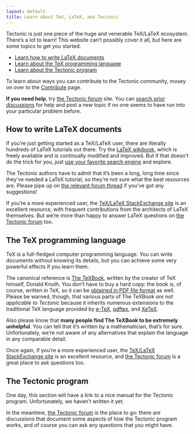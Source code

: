 ```yaml
---
layout: default
title: Learn about TeX, LaTeX, and Tectonic
---
```


Tectonic is just one piece of the huge and venerable TeX/LaTeX ecosystem.
There’s a lot to learn! This website can’t possibly cover it all, but here
are some topics to get you started.

- [Learn how to write LaTeX documents](#how-to-write-latex-documents)
- [Learn about the TeX programming language](#the-tex-programming-language)
- [Learn about the Tectonic program](#the-tectonic-program)

To learn about ways you can contribute to the Tectonic community, mosey on
over to the [Contribute](contribute.html) page.

<p class="bs-callout bs-callout-info"><b>If you need help</b>, try <a
href="https://tectonic.newton.cx/">the Tectonic forum</a> site. You can <a
href="https://tectonic.newton.cx/search">search prior discussions</a> for help
and post a new topic if no one seems to have run into your particular problem
before.</p>


## How to write LaTeX documents

If you’re just getting started as a TeX/LaTeX user, there are literally
hundreds of LaTeX tutorials out there. Try the
[LaTeX wikibook](https://en.wikibooks.org/wiki/LaTeX), which is freely
available and is continually modified and improved. But if that doesn’t do the
trick for you, just
[use your favorite search engine](https://duckduckgo.com/?q=latex+tutorial&t=h_&ia=web)
and explore.

<p class="bs-callout bs-callout-warning">The Tectonic authors have to admit
that it’s been a long, long time since they’ve needed a LaTeX tutorial, so
they’re not sure what the best resources are. Please pipe up on <a
href="https://tectonic.newton.cx/t/good-latex-tutorials/42">the relevant forum
thread</a> if you’ve got any suggestions!</p>

If you’re a more experienced user, the
[TeX/LaTeX StackExchange site](https://tex.stackexchange.com/) is an excellent
resource, with frequent contributions from the architects of LaTeX themselves.
But we’re more than happy to answer LaTeX questions on
[the Tectonic forum](https://tectonic.newton.cx/) too.


## The TeX programming language

TeX is a full-fledged computer programming language. You can write documents
without knowing its details, but you can achieve some very powerful effects if
you learn them.

The canonical reference is
[The TeXBook](https://www.amazon.com/TeXbook-Donald-Knuth/dp/0201134489),
written by the creator of TeX himself, Donald Knuth. You don’t have to buy a
hard copy: the book is, of course, written in TeX, so it can be
[obtained in PDF file format](http://www.ctex.org/documents/shredder/src/texbook.pdf)
as well. Please be warned, though, that various parts of The TeXBook *are not
applicable to Tectonic* because it inherits numerous extensions to the
traditional TeX language provided by
[e-TeX](https://www.ctan.org/pkg/etex?lang=en),
[pdftex](https://www.ctan.org/pkg/pdftex?lang=en), and
[XeTeX](http://xetex.sourceforge.net/).

Also please know that **many people find The TeXBook to be extremely
unhelpful**. You can tell that it’s written by a mathematician, that’s for
sure. Unfortunately, we’re not aware of any alternatives that explain the
language in any comparable detail.

Once again, if you’re a more experienced user, the
[TeX/LaTeX StackExchange site](https://tex.stackexchange.com/) is an excellent
resource, and [the Tectonic forum](https://tectonic.newton.cx/) is a great
place to ask questions too.


## The Tectonic program

One day, this section will have a link to a nice manual for the Tectonic
program. Unfortunately, we haven’t written it yet.

In the meantime, [the Tectonic forum](https://tectonic.newton.cx/) is the
place to go: there are discussions that document some aspects of how the
Tectonic program works, and of course you can ask any questions that you might
have.

